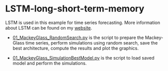 # LSTM-long-short-term-memory

LSTM is used in this example for time series forecasting. More information about LSTM can be found on my [website](https://kaikealves.weebly.com/neural-networks.html).

- [01_MackeyGlass_RandomSearch.py](https://github.com/kaikerochaalves/LSTM-long-short-term-memory/blob/d547a96b637f1dd827a6fac51720c2553c62370f/01_MackeyGlass_RandomSearch.py) is the script to prepare the Mackey-Glass time series, perform simulations using random search, save the best architecture, compute the results and plot the graphics.

- [01_MackeyGlass_SimulationBestModel.py](https://github.com/kaikerochaalves/LSTM-long-short-term-memory/blob/d547a96b637f1dd827a6fac51720c2553c62370f/01_MackeyGlass_SimulationBestModel.py) is the script to load saved model and perform the simulations.
